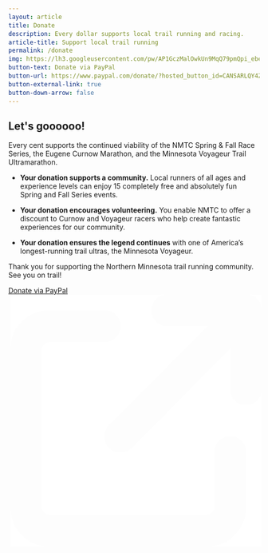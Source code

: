 ```yaml
---
layout: article
title: Donate
description: Every dollar supports local trail running and racing. 
article-title: Support local trail running
permalink: /donate
img: https://lh3.googleusercontent.com/pw/AP1GczMalOwkUn9MqQ79pmQpi_ebe5NcSXqp8YWe7vaKm9DwqdOxjNtxRXnWprtF5hWuKVFdEbV-fFuI3LBXi-QpmsyBqBcu8gbjBSRRYL9I57a7Kpa5e3E=w2400
button-text: Donate via PayPal
button-url: https://www.paypal.com/donate/?hosted_button_id=CANSARLQY4Z7G
button-external-link: true
button-down-arrow: false
---
```


## Let's goooooo!

Every cent supports the continued viability of the NMTC Spring & Fall Race Series, the Eugene Curnow Marathon, and the Minnesota Voyageur Trail Ultramarathon.

* **Your donation supports a community.** Local runners of all ages and experience levels can enjoy 15 completely free and absolutely fun Spring and Fall Series events.

* **Your donation encourages volunteering.** You enable NMTC to offer a discount to Curnow and Voyageur racers who help create fantastic experiences for our community.

* **Your donation ensures the legend continues** with one of America’s longest-running trail ultras, the Minnesota Voyageur.

Thank you for supporting the Northern Minnesota trail running community. See you on trail!

<div id="donate-via-paypal" class="container" style="display:flex;padding-bottom:1em;">
  <a href="https://www.paypal.com/donate/?hosted_button_id=CANSARLQY4Z7G" style="margin: 0 auto;" target="_blank">
    <div class="button">Donate via PayPal<img class="arrow-blank" src="/assets/icons/arrow-up-right-from-square-light.svg" alt="" style="padding-left: 0.25em;"></div>
  </a>
</div>
